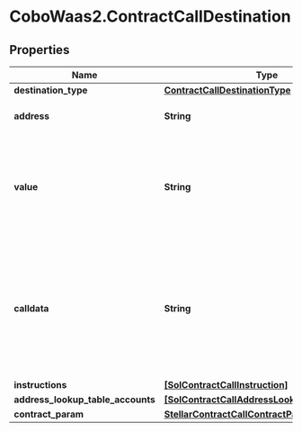 # CoboWaas2.ContractCallDestination

## Properties

Name | Type | Description | Notes
------------ | ------------- | ------------- | -------------
**destination_type** | [**ContractCallDestinationType**](ContractCallDestinationType.md) |  | 
**address** | **String** | The destination address. | 
**value** | **String** | The transfer amount. For example, if you trade 1.5 ETH, then the value is &#x60;1.5&#x60;.  | [optional] 
**calldata** | **String** | The data that is used to invoke a specific function or method within the specified contract at the destination address.  | 
**instructions** | [**[SolContractCallInstruction]**](SolContractCallInstruction.md) |  | 
**address_lookup_table_accounts** | [**[SolContractCallAddressLookupTableAccount]**](SolContractCallAddressLookupTableAccount.md) |  | [optional] 
**contract_param** | [**StellarContractCallContractParam**](StellarContractCallContractParam.md) |  | 


